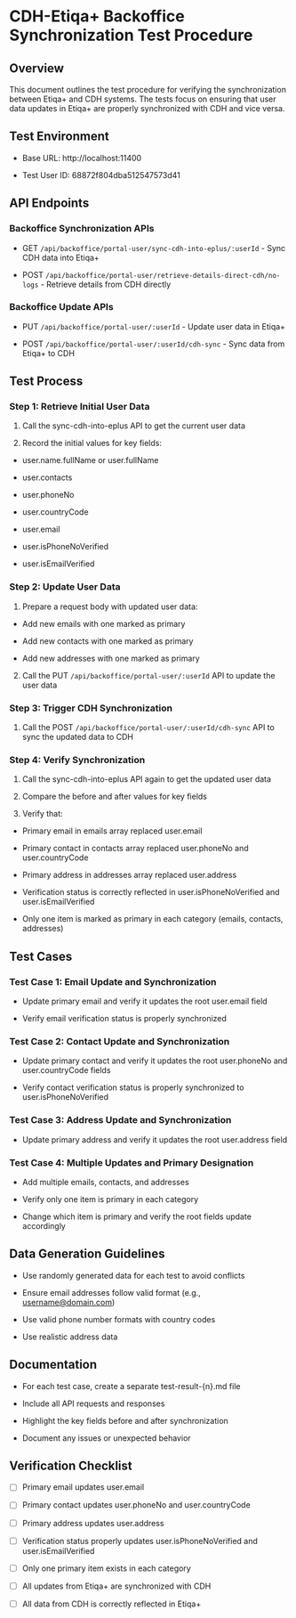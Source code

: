 # CDH-Etiqa+ Backoffice Synchronization Test Procedure

  

## Overview

This document outlines the test procedure for verifying the synchronization between Etiqa+ and CDH systems. The tests focus on ensuring that user data updates in Etiqa+ are properly synchronized with CDH and vice versa.

  

## Test Environment

- Base URL: http://localhost:11400

- Test User ID: 68872f804dba512547573d41

  

## API Endpoints

  

### Backoffice Synchronization APIs

- GET `/api/backoffice/portal-user/sync-cdh-into-eplus/:userId` - Sync CDH data into Etiqa+

- POST `/api/backoffice/portal-user/retrieve-details-direct-cdh/no-logs` - Retrieve details from CDH directly

  

### Backoffice Update APIs

- PUT `/api/backoffice/portal-user/:userId` - Update user data in Etiqa+

- POST `/api/backoffice/portal-user/:userId/cdh-sync` - Sync data from Etiqa+ to CDH

  

## Test Process

  

### Step 1: Retrieve Initial User Data

1. Call the sync-cdh-into-eplus API to get the current user data

2. Record the initial values for key fields:

- user.name.fullName or user.fullName

- user.contacts

- user.phoneNo

- user.countryCode

- user.email

- user.isPhoneNoVerified

- user.isEmailVerified

  

### Step 2: Update User Data

1. Prepare a request body with updated user data:

- Add new emails with one marked as primary

- Add new contacts with one marked as primary

- Add new addresses with one marked as primary

2. Call the PUT `/api/backoffice/portal-user/:userId` API to update the user data

  

### Step 3: Trigger CDH Synchronization

1. Call the POST `/api/backoffice/portal-user/:userId/cdh-sync` API to sync the updated data to CDH

  

### Step 4: Verify Synchronization

1. Call the sync-cdh-into-eplus API again to get the updated user data

2. Compare the before and after values for key fields

3. Verify that:

- Primary email in emails array replaced user.email

- Primary contact in contacts array replaced user.phoneNo and user.countryCode

- Primary address in addresses array replaced user.address

- Verification status is correctly reflected in user.isPhoneNoVerified and user.isEmailVerified

- Only one item is marked as primary in each category (emails, contacts, addresses)

  

## Test Cases

  

### Test Case 1: Email Update and Synchronization

- Update primary email and verify it updates the root user.email field

- Verify email verification status is properly synchronized

  

### Test Case 2: Contact Update and Synchronization

- Update primary contact and verify it updates the root user.phoneNo and user.countryCode fields

- Verify contact verification status is properly synchronized to user.isPhoneNoVerified

  

### Test Case 3: Address Update and Synchronization

- Update primary address and verify it updates the root user.address field

  

### Test Case 4: Multiple Updates and Primary Designation

- Add multiple emails, contacts, and addresses

- Verify only one item is primary in each category

- Change which item is primary and verify the root fields update accordingly

  

## Data Generation Guidelines

- Use randomly generated data for each test to avoid conflicts

- Ensure email addresses follow valid format (e.g., username@domain.com)

- Use valid phone number formats with country codes

- Use realistic address data

  

## Documentation

- For each test case, create a separate test-result-{n}.md file

- Include all API requests and responses

- Highlight the key fields before and after synchronization

- Document any issues or unexpected behavior

  

## Verification Checklist

- [ ] Primary email updates user.email

- [ ] Primary contact updates user.phoneNo and user.countryCode

- [ ] Primary address updates user.address

- [ ] Verification status properly updates user.isPhoneNoVerified and user.isEmailVerified

- [ ] Only one primary item exists in each category

- [ ] All updates from Etiqa+ are synchronized with CDH

- [ ] All data from CDH is correctly reflected in Etiqa+
